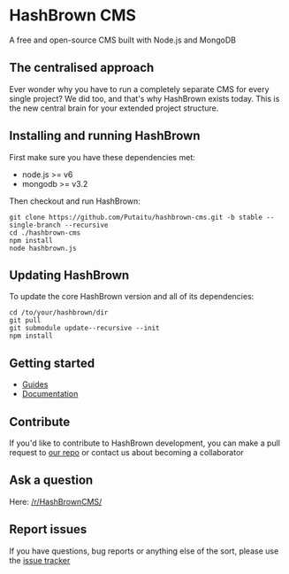 # HashBrown CMS
A free and open-source CMS built with Node.js and MongoDB

## The centralised approach
Ever wonder why you have to run a completely separate CMS for every single project? We did too, and that's why HashBrown exists today. This is the new central brain for your extended project structure.

## Installing and running HashBrown
First make sure you have these dependencies met:  
- node.js >= v6 
- mongodb >= v3.2  

Then checkout and run HashBrown:  
```
git clone https://github.com/Putaitu/hashbrown-cms.git -b stable --single-branch --recursive
cd ./hashbrown-cms
npm install
node hashbrown.js
```

## Updating HashBrown
To update the core HashBrown version and all of its dependencies:
```
cd /to/your/hashbrown/dir
git pull
git submodule update--recursive --init
npm install
```

## Getting started
- [Guides](http://hashbrown.rocks/guides)
- [Documentation](http://hashbrown.rocks/docs)

## Contribute
If you'd like to contribute to HashBrown development, you can make a pull request to [our repo](https://github.com/Putaitu/hashbrown-cms) or contact us about becoming a collaborator

## Ask a question
Here: [/r/HashBrownCMS/](https://www.reddit.com/r/HashBrownCMS/)

## Report issues
If you have questions, bug reports or anything else of the sort, please use the [issue tracker](https://github.com/Putaitu/hashbrown-cms/issues)
